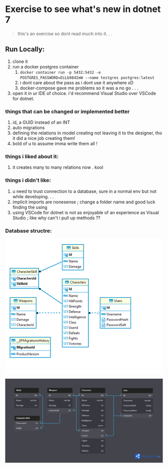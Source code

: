 # Exercise to see what's new in dotnet 7
> this's an exercise so dont read much into it. . . 

## Run Locally:
1. clone it 
2. run a docker postgres container
    1. `docker container run -p 5432:5432 -e POSTGRES_PASSWORD=DiLb984ImW --name testgres postgres:latest` 
    1. i dont care about the pass as i dont use it anywhere xD
    1. docker-compose gave me problems so it was a no go . . .
3. open it in ur IDE of choice. i'd recommend Visual Studio over VSCode for dotnet.


### things that can be changed or implemented better
1. id, a GUID instead of an INT
1. auto migrations
1. defining the relations in model creating not leaving it to the designer, tho it did a nice job creating them!
2. bold of u to assume imma write them all !
### things i liked about it:
1. it creates many to many relations now . kool 

### things i didn't like:
1. u need to trust connection to a database, sure in a normal env but not while developing. . . 
1. implicit imports are nonesense ; change a folder name and good luck finding the using
1. using VSCode for dotnet is not as enjoyable of an experience as Visual Studio ; like why can't i pull up methods ??

### Database structre:
<div class="center"> 

![Dbeaver](./Miscellaneous/DB-Diagram.png)

![dbdigram.io](./Miscellaneous/BetterDb_diagram.png)
</div>